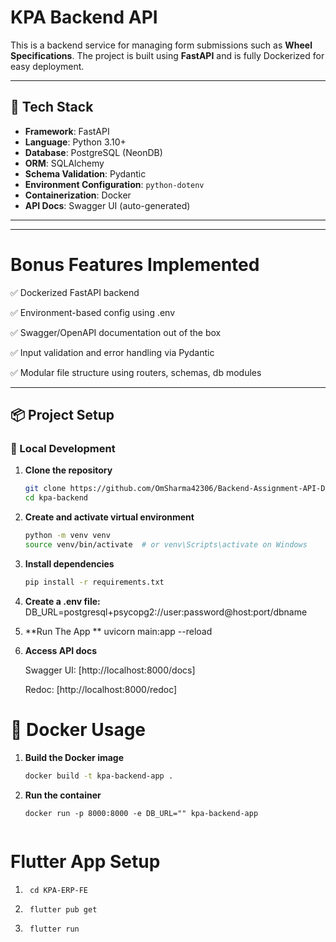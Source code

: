# KPA Backend API

This is a backend service for managing form submissions such as **Wheel Specifications**. The project is built using **FastAPI** and is fully Dockerized for easy deployment.

---

## 🚀 Tech Stack

- **Framework**: FastAPI
- **Language**: Python 3.10+
- **Database**: PostgreSQL (NeonDB)
- **ORM**: SQLAlchemy
- **Schema Validation**: Pydantic
- **Environment Configuration**: `python-dotenv`
- **Containerization**: Docker
- **API Docs**: Swagger UI (auto-generated)

---

---

# Bonus Features Implemented

✅ Dockerized FastAPI backend

✅ Environment-based config using .env

✅ Swagger/OpenAPI documentation out of the box

✅ Input validation and error handling via Pydantic

✅ Modular file structure using routers, schemas, db modules

---

## 📦 Project Setup

### 🔧 Local Development

1. **Clone the repository**

   ```bash
   git clone https://github.com/OmSharma42306/Backend-Assignment-API-Development-Task.git
   cd kpa-backend

2. **Create and activate virtual environment**
    
    ```bash
    python -m venv venv
    source venv/bin/activate  # or venv\Scripts\activate on Windows

3. **Install dependencies**

    ```bash
    pip install -r requirements.txt

4. **Create a .env file:**
    DB_URL=postgresql+psycopg2://user:password@host:port/dbname

5. **Run The App **
    uvicorn main:app --reload

6. **Access API docs**

    Swagger UI: [http://localhost:8000/docs]

    Redoc: [http://localhost:8000/redoc]


# 🐳 Docker Usage

1. **Build the Docker image**
    
    ```bash
    docker build -t kpa-backend-app .

2. **Run the container**
    
    ```
    docker run -p 8000:8000 -e DB_URL="" kpa-backend-app


# Flutter App Setup

1. ```
    cd KPA-ERP-FE

2. ```
    flutter pub get

3. ```
    flutter run